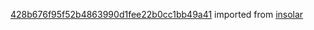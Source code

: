 [428b676f95f52b4863990d1fee22b0cc1bb49a41](https://github.com/insolar/insolar/commit/428b676f95f52b4863990d1fee22b0cc1bb49a41) imported from [insolar](https://github.com/insolar/insolar)
